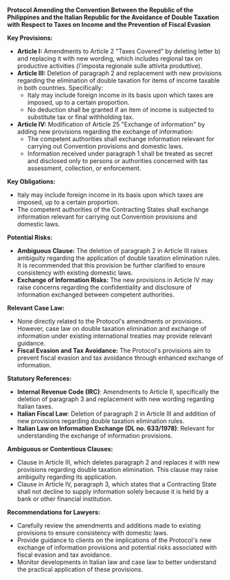 **Protocol Amending the Convention Between the Republic of the Philippines and the Italian Republic for the Avoidance of Double Taxation with Respect to Taxes on Income and the Prevention of Fiscal Evasion**

**Key Provisions:**

* **Article I:** Amendments to Article 2 "Taxes Covered" by deleting letter b) and replacing it with new wording, which includes regional tax on productive activities (l'imposta regionale sulle attivita produttive).
* **Article III:** Deletion of paragraph 2 and replacement with new provisions regarding the elimination of double taxation for items of income taxable in both countries. Specifically:
	+ Italy may include foreign income in its basis upon which taxes are imposed, up to a certain proportion.
	+ No deduction shall be granted if an item of income is subjected to substitute tax or final withholding tax.
* **Article IV:** Modification of Article 25 "Exchange of information" by adding new provisions regarding the exchange of information:
	+ The competent authorities shall exchange information relevant for carrying out Convention provisions and domestic laws.
	+ Information received under paragraph 1 shall be treated as secret and disclosed only to persons or authorities concerned with tax assessment, collection, or enforcement.

**Key Obligations:**

* Italy may include foreign income in its basis upon which taxes are imposed, up to a certain proportion.
* The competent authorities of the Contracting States shall exchange information relevant for carrying out Convention provisions and domestic laws.

**Potential Risks:**

* **Ambiguous Clause:** The deletion of paragraph 2 in Article III raises ambiguity regarding the application of double taxation elimination rules. It is recommended that this provision be further clarified to ensure consistency with existing domestic laws.
* **Exchange of Information Risks:** The new provisions in Article IV may raise concerns regarding the confidentiality and disclosure of information exchanged between competent authorities.

**Relevant Case Law:**

* None directly related to the Protocol's amendments or provisions. However, case law on double taxation elimination and exchange of information under existing international treaties may provide relevant guidance.
* **Fiscal Evasion and Tax Avoidance:** The Protocol's provisions aim to prevent fiscal evasion and tax avoidance through enhanced exchange of information.

**Statutory References:**

* **Internal Revenue Code (IRC)**: Amendments to Article II, specifically the deletion of paragraph 3 and replacement with new wording regarding Italian taxes.
* **Italian Fiscal Law**: Deletion of paragraph 2 in Article III and addition of new provisions regarding double taxation elimination rules.
* **Italian Law on Information Exchange (DL no. 633/1978)**: Relevant for understanding the exchange of information provisions.

**Ambiguous or Contentious Clauses:**

* Clause in Article III, which deletes paragraph 2 and replaces it with new provisions regarding double taxation elimination. This clause may raise ambiguity regarding its application.
* Clause in Article IV, paragraph 3, which states that a Contracting State shall not decline to supply information solely because it is held by a bank or other financial institution.

**Recommendations for Lawyers:**

* Carefully review the amendments and additions made to existing provisions to ensure consistency with domestic laws.
* Provide guidance to clients on the implications of the Protocol's new exchange of information provisions and potential risks associated with fiscal evasion and tax avoidance.
* Monitor developments in Italian law and case law to better understand the practical application of these provisions.